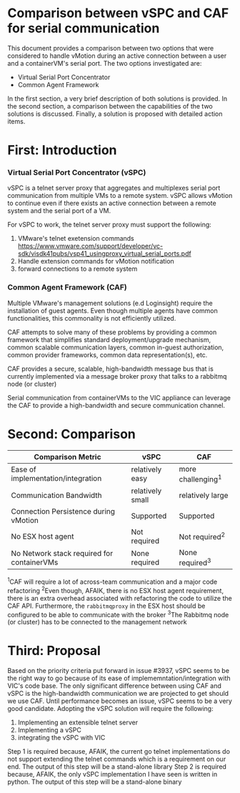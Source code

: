 # Comparison between vSPC and CAF for serial communication
This document provides a comparison between two options that were considered to handle vMotion during an active connection between a user and a containerVM's serial port. The two options investigated are:
- Virtual Serial Port Concentrator
- Common Agent Framework

In the first section, a very brief description of both solutions is provided. In the second section, a comparison between the capabilities of the two solutions is discussed. Finally, a solution is proposed with detailed action items.

# First: Introduction
### Virtual Serial Port Concentrator (vSPC)
vSPC is a telnet server proxy that aggregates and multiplexes serial port communication from multiple VMs to a remote system. vSPC allows vMotion to continue even if there exists an active connection between a remote system and the serial port of a VM.

For vSPC to work, the telnet server proxy must support the following:
1. VMware's telnet exetension commands
https://www.vmware.com/support/developer/vc-sdk/visdk41pubs/vsp41_usingproxy_virtual_serial_ports.pdf
2. Handle extension commands for vMotion notification
3. forward connections to a remote system

### Common Agent Framework (CAF)
Multiple VMware's management solutions (e.d Loginsight) require the installation of guest agents. Even though multiple agents have common functionalities, this commonality is not efficiently utilized.  

CAF attempts to solve many of these problems by providing a common framework that simplifies standard deployment/upgrade mechanism, common scalable communication layers, common in-guest authorization, common provider frameworks, common data representation(s), etc.

CAF provides a secure, scalable, high-bandwidth message bus that is currently implemented via a message broker proxy that talks to a rabbitmq node (or cluster)

Serial communication from containerVMs to the VIC appliance can leverage the CAF to provide a high-bandwidth and secure communication channel.

# Second: Comparison
Comparison Metric | vSPC | CAF
------------------|------|------
Ease of implementation/integration|relatively easy|more challenging<sup>1</sup>
Communication Bandwidth|relatively small|relatively large
Connection Persistence during vMotion|Supported|Supported
No ESX host agent| Not required | Not required<sup>2</sup>
No Network stack required for containerVMs|None required|None required<sup>3</sup>

<sup>1</sup>CAF will require a lot of across-team communication and a major code refactoring
<sup>2</sup>Even though, AFAIK, there is no ESX host agent requirement, there is an extra overhead associated with refactoring the code to utilize the CAF API. Furthermore, the `rabbitmqproxy` in the ESX host should be configured to be able to communicate with the broker
<sup>3</sup>The Rabbitmq node (or cluster) has to be connected to the management network

# Third: Proposal
Based on the priority criteria put forward in issue #3937, vSPC seems to be the right way to go because of its ease of implememntation/integration with VIC's code base. The only significant difference between using CAF and vSPC is the high-bandwidth communication we are projected to get should we use CAF. Until performance becomes an issue, vSPC seems to be a very good candidate.
Adopting the vSPC solution will require the following:
1. Implementing an extensible telnet server
2. Implementing a vSPC
3. integrating the vSPC with VIC

Step 1 is required because, AFAIK, the current go telnet implementations do not support extending the telnet commands which is a requirement on our end. The output of this step will be a stand-alone library
Step 2 is required because, AFAIK, the only vSPC implementation I have seen is written in python. The output of this step will be a stand-alone binary



 
